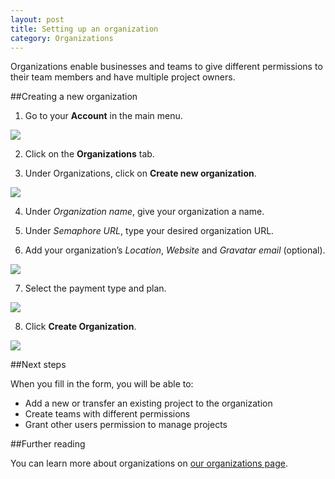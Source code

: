 ```yaml
---
layout: post
title: Setting up an organization
category: Organizations
---
```


Organizations enable businesses and teams to give different permissions to their team members and have multiple project owners. 

##Creating a new organization

1. Go to your **Account** in the main menu.

  <img src="/docs/assets/img/setting-up-an-organization/account.png" class="img-responsive img-bordered">

2. Click on the **Organizations** tab.

3. Under Organizations, click on **Create new organization**.

  <img src="/docs/assets/img/setting-up-an-organization/organizations-tab.png" class="img-responsive img-bordered">

4. Under _Organization name_, give your organization a name.

5. Under _Semaphore URL_, type your desired organization URL.

6. Add your organization’s _Location_, _Website_ and _Gravatar email_ (optional).

  <img src="/docs/assets/img/setting-up-an-organization/organization-details.png" class="img-responsive img-bordered">

7. Select the payment type and plan.

  <img src="/docs/assets/img/setting-up-an-organization/payment-and-plans.png" class="img-responsive img-bordered">

8. Click **Create Organization**.

  <img src="/docs/assets/img/setting-up-an-organization/create-organization.png" class="img-responsive img-bordered">

##Next steps

When you fill in the form, you will be able to:

- Add a new or transfer an existing project to the organization
- Create teams with different permissions
- Grant other users permission to manage projects

##Further reading

You can learn more about organizations on [our organizations page](/docs/organizations.html).

